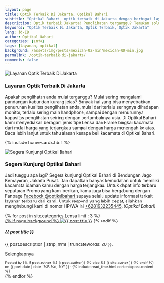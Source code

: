```yaml
---
layout: page
title: Optik Terbaik Di Jakarta, Optikal Bahari
subtitle: "Optikal Bahari, optik terbaik di Jakarta dengan berbagai layanan teratas dikelasnya, dapatkan periksa mata gratis di Optikal Bahari, Bisa Cicilan, Bebas Riba & Tanpa Bunga"
description: Optik terbaik Jakarta! Penglihatan terganggu? Temukan solusi di Optikal Bahari. Lensa & frame berkualitas, harga terjangkau, kunjungi kami hari ini
keywords: "Optik Terbaik Di Jakarta, Optik Terbaik, Optik Jakarta"
lang: id-ID
author: Optikal Bahari
categories: [Info]
tags: [layanan, optikal]
background: /assets/img/posts/mexican-02-min/mexican-00-min.jpg
permalink: /optik-terbaik-di-jakarta/
comments: false
---
```


<div class="card shadow p-3 mb-5 bg-white rounded">
    <img 
        itemprop="image"
        src="{{"/assets/img/posts/periksa-mata/periksa-mata-gratis-optikal-bahari-5.jpg" | relative_url }}" 
        class="card-img-top"
        title="Layanan Optik Terbaik Di Jakarta" 
        alt="Layanan Optik Terbaik Di Jakarta">
    <div class="card-body">
        <h3 class="card-title">
            Layanan Optik Terbaik Di Jakarta
        </h3>
        <p class="card-text text-justify">
            Apakah penglihatan anda mulai terganggu? Mulai sering mengalami pandangan kabur dan kurang jelas? Banyak hal yang bisa menyebabkan penurunan kualitas penglihatan anda, mulai dari terlalu seringnya dihadapan monitor, terlalu sering main handphone, sampai dengan menurunnya kapasitas penglihatan seiring dengan bertambahnya usia. Di Optikal Bahari kami menyediakan beragam jenis tipe Lensa dan Frame bingkai kacamata dari mulai harga yang terjangkau sampai dengan harga menengah ke atas. Baca lebih lanjut untuk tahu alasan kenapa beli kacamata di Optikal Bahari.
        </p>
    </div>
</div>

{% include home-cards.html %}

<div class="card-deck mb-3">
  <div class="card shadow p-3 mb-5 bg-white rounded">
	<img 
        itemprop="image"
        src="{{"/assets/img/posts/periksa-mata/periksa-mata-gratis-optikal-bahari-9.jpg" | relative_url }}" 
        title="Segera Kunjungi Optikal Bahari"
        class="card-img-top" 
        alt="Segera Kunjungi Optikal Bahari">
    <div class="card-body">
      <h3 class="card-title">Segera Kunjungi Optikal Bahari</h3>
      <p class="card-text text-justify">
        Jadi tunggu apa lagi? Segera kunjungi Optikal Bahari di Bendungan Jago Kemayoran, Jakarta Pusat. Dan dapatkan banyak kemudahan untuk memiliki kacamata idaman kamu dengan harga terjangkau. Untuk dapat info terbaru seputaran Promo yang kami berikan, kamu juga bisa bergabung dengan Fanpage <a href="https://www.facebook.com/optikalbahari" id="FBClick" title="Facebook Page Optikal Bahari" class="FacebookPage">Facebook @optikalbahari
        </a> supaya selalu update informasi terkait layanan terbaru dari kami. Untuk respond yang lebih cepat, silahkan menghubungi kami di nomor HP/WA ini <a href="https://api.whatsapp.com/send?phone=6281932235445&text=Hallo%2C+saya+butuh+informasi+lebih+lanjut+mengenai+Optikal+Bahari" id="WhatsAppClick" class="WhatsAppCall" title="Call WhatsApp">+6281932235445</a>. <em>(Optikal Bahari)</em></p>
	</div>
   </div>
</div>

<section id="posts-category">
    <div class="card-deck">
		{% for post in site.categories.Lensa limit : 3 %}
        <div class="card shadow p-3 mb-5 bg-white rounded">
            <a href="{{ post.url | prepend: site.baseurl | replace: '//', '/' }}">
                {% if page.background %}
                    <img src="{{ post.background | prepend: site.baseurl | replace: '//', '/' }}" class="card-img-top" alt="{{ post.title }}"></a> 
                {% endif %}
            <div class="card-body">
                <h5 class="card-title">
                    {{ post.title }}
                </h5>
                <p class="card-text text-justify">
                    {{ post.description | strip_html | truncatewords: 20 }}.
                </p>
                <p class="card-text text-justify">
                    <a class="btn btn-primary rounded-pill" href="{{ post.url | prepend: site.baseurl | replace: '//', '/' }}">Selengkapnya</a>
                </p>
            </div>
            <div class="card-footer">
                <small class="text-muted">
                    Posted by {% if post.author %} {{ post.author }} {% else %} {{ site.author }} {% endif %} on
                    {{ post.date | date: '%B %d, %Y' }} &middot; {% include read_time.html content=post.content %}
                </small>
            </div>
        </div>
        {% endfor %}
    </div>
</section>
